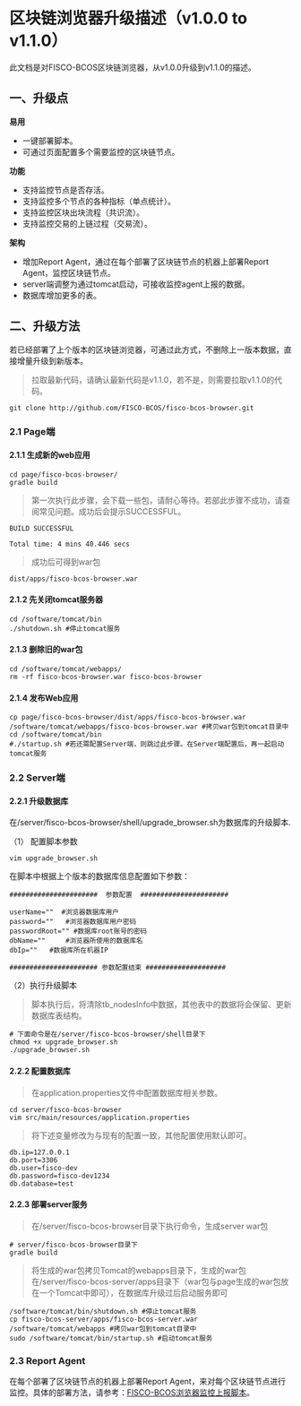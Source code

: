 # 区块链浏览器升级描述（v1.0.0 to v1.1.0）

此文档是对FISCO-BCOS区块链浏览器，从v1.0.0升级到v1.1.0的描述。

## 一、升级点

**易用**

- 一键部署脚本。
- 可通过页面配置多个需要监控的区块链节点。

**功能**

- 支持监控节点是否存活。
- 支持监控多个节点的各种指标（单点统计）。
- 支持监控区块出块流程（共识流）。
- 支持监控交易的上链过程（交易流）。

**架构**

- 增加Report Agent，通过在每个部署了区块链节点的机器上部署Report Agent，监控区块链节点。
- server端调整为通过tomcat启动，可接收监控agent上报的数据。
- 数据库增加更多的表。



## 二、升级方法

若已经部署了上个版本的区块链浏览器，可通过此方式，不删除上一版本数据，直接增量升级到新版本。

> 拉取最新代码，请确认最新代码是v1.1.0，若不是，则需要拉取v1.1.0的代码。

``` shell
git clone http://github.com/FISCO-BCOS/fisco-bcos-browser.git
```

### 2.1 Page端

#### 2.1.1 生成新的web应用

```shell
cd page/fisco-bcos-browser/
gradle build
```

> 第一次执行此步骤，会下载一些包，请耐心等待。若部此步骤不成功，请查阅常见问题。成功后会提示SUCCESSFUL。

```shell
BUILD SUCCESSFUL

Total time: 4 mins 40.446 secs
```

> 成功后可得到war包

```shell
dist/apps/fisco-bcos-browser.war
```

#### 2.1.2 先关闭tomcat服务器

```shell
cd /software/tomcat/bin
./shutdown.sh #停止tomcat服务
```

#### 2.1.3 删除旧的war包

```shell
cd /software/tomcat/webapps/
rm -rf fisco-bcos-browser.war fisco-bcos-browser
```

#### 2.1.4 发布Web应用

```shell
cp page/fisco-bcos-browser/dist/apps/fisco-bcos-browser.war /software/tomcat/webapps/fisco-bcos-browser.war #拷贝war包到tomcat目录中
cd /software/tomcat/bin
#./startup.sh #若还需配置Server端，则跳过此步骤。在Server端配置后，再一起启动tomcat服务

```

### 2.2 Server端

#### 2.2.1 升级数据库

在/server/fisco-bcos-browser/shell/upgrade_browser.sh为数据库的升级脚本.

（1） 配置脚本参数

```shell
vim upgrade_browser.sh
```

在脚本中根据上个版本的数据库信息配置如下参数：

```shell
######################  参数配置  ######################

userName=""  #浏览器数据库用户
password=""   #浏览器数据库用户密码
passwordRoot="" #数据库root账号的密码
dbName=""     #浏览器所使用的数据库名
dbIp=""   #数据库所在机器IP

###################### 参数配置结束 #################### 
```

（2）执行升级脚本

> 脚本执行后，将清除tb_nodesInfo中数据，其他表中的数据将会保留、更新数据库表结构。

```shell
# 下面命令是在/server/fisco-bcos-browser/shell目录下
chmod +x upgrade_browser.sh
./upgrade_browser.sh
```

#### 2.2.2 配置数据库

> 在application.properties文件中配置数据库相关参数。

```shell
cd server/fisco-bcos-browser 
vim src/main/resources/application.properties
```

> 将下述变量修改为与现有的配置一致，其他配置使用默认即可。

```shell
db.ip=127.0.0.1
db.port=3306
db.user=fisco-dev
db.password=fisco-dev1234
db.database=test
```

#### 2.2.3 部署server服务

> 在/server/fisco-bcos-browser目录下执行命令，生成server war包

```shell
# server/fisco-bcos-browser目录下
gradle build
```

> 将生成的war包拷贝Tomcat的webapps目录下，生成的war包在/server/fisco-bcos-server/apps目录下（war包与page生成的war包放在一个Tomcat中即可），在数据库升级过后启动服务即可

```shell
/software/tomcat/bin/shutdown.sh #停止tomcat服务
cp fisco-bcos-server/apps/fisco-bcos-server.war /software/tomcat/webapps #拷贝war包到tomcat目录中
sudo /software/tomcat/bin/startup.sh #启动tomcat服务
```

### 2.3 Report Agent

在每个部署了区块链节点的机器上部署Report Agent，来对每个区块链节点进行监控。具体的部署方法，请参考：[FISCO-BCOS浏览器监控上报脚本](report/README.md)。















